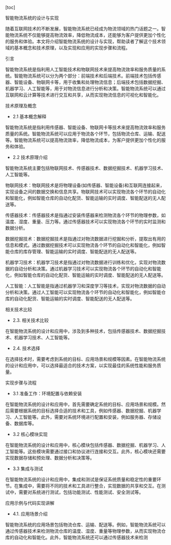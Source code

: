 
[toc]                    
                
                
智能物流系统的设计与实现

随着互联网技术的不断发展，智能物流系统已经成为物流领域的热门话题之一。智能物流系统不仅能够提高物流效率，降低物流成本，还能够为客户提供更加个性化的服务和体验。本文将介绍智能物流系统的设计与实现，帮助读者了解这个技术领域的基本概念和技术原理，以及实现和应用的实现步骤和流程。

引言

智能物流系统是指利用人工智能技术和物联网技术来提高物流效率和服务质量的系统。智能物流系统可以分为两个部分：前端技术和后端技术。前端技术包括传感器、智能设备、物联网卡等，用于收集和处理物流信息；后端技术包括数据挖掘、机器学习、人工智能等，用于对物流信息进行分析和决策。智能物流系统可以通过互联网和云计算等技术进行交互和共享，从而实现物流信息的可视化和智能化。

技术原理及概念

- 2.1 基本概念解释

智能物流系统是指利用传感器、智能设备、物联网卡等技术来提高物流效率和服务质量的系统。智能物流系统可以应用于物流各个环节，包括物流仓库、运输、配送等。智能物流系统可以提高物流效率，降低物流成本，为客户提供更加个性化的服务和体验。

- 2.2 技术原理介绍

智能物流系统主要包括物联网技术、传感器技术、数据挖掘技术、机器学习技术、人工智能等。

物联网技术：物联网技术是将物理设备(如传感器、智能设备)和互联网连接起来，实现设备之间的数据交换和信息共享。物联网技术可以实现物流各个环节的自动化和智能化，例如智能仓库的自动化配货、智能运输的实时调度、智能配送的无人配送等。

传感器技术：传感器技术是指通过安装传感器来检测物流各个环节的物理参数，如温度、湿度、重量、压力等。通过传感器技术可以实现物流各个环节的实时监测和数据分析。

数据挖掘技术：数据挖掘技术是指通过对物流数据进行挖掘和分析，提取出有用的信息和模式。通过数据挖掘技术可以实现物流各个环节的自动化和智能化，例如智能仓库的库存管理、智能运输的实时调度、智能配送的无人配送等。

机器学习技术：机器学习技术是指通过对物流数据进行训练和优化，实现对物流数据的自动分析和决策。通过机器学习技术可以实现物流各个环节的自动化和智能化，例如智能仓库的自动化配货、智能运输的实时调度、智能配送的无人配送等。

人工智能：人工智能是指通过机器学习和深度学习等技术，实现对物流数据的自动分析和决策。通过人工智能可以实现物流各个环节的自动化和智能化，例如智能仓库的自动化配货、智能运输的实时调度、智能配送的无人配送等。

相关技术比较

- 2.3. 相关技术比较

在智能物流系统的设计和应用中，涉及到多种技术，包括传感器技术、数据挖掘技术、机器学习技术、人工智能等。

- 2.4. 技术选择

在选择技术时，需要考虑到系统的目标、应用场景和规模等因素。在智能物流系统的设计和应用中，可以选择最适合的技术方案，以实现最佳的系统性能和服务质量。

实现步骤与流程

- 3.1 准备工作：环境配置与依赖安装

在智能物流系统的设计和应用中，首先需要确定系统的目标、应用场景和规模。然后需要根据系统的目标选择合适的技术和工具，例如传感器、数据挖掘、机器学习、人工智能等。此外，需要对系统环境进行配置和安装，例如服务器、存储设备、数据库等。

- 3.2 核心模块实现

在智能物流系统的设计和应用中，核心模块包括传感器、数据挖掘、机器学习、人工智能等。这些模块需要通过接口和协议进行连接和交互。此外，核心模块还需要实现数据存储和预处理、数据分析和决策等。

- 3.3 集成与测试

在智能物流系统的设计和应用中，集成和测试是保证系统质量和稳定性的重要环节。在集成中，需要将不同的技术和工具进行整合，实现数据的共享和交互。在测试中，需要对系统进行测试，包括功能测试、性能测试、安全测试等。

应用示例与代码实现讲解

- 4.1. 应用场景介绍

智能物流系统的应用场景包括物流仓库、运输、配送等。例如，智能物流系统可以通过传感器技术来检测物流仓库的温度、湿度、重量等物理参数，从而实现物流仓库的自动化和智能化。此外，智能物流系统还可以通过传感器技术来检测

